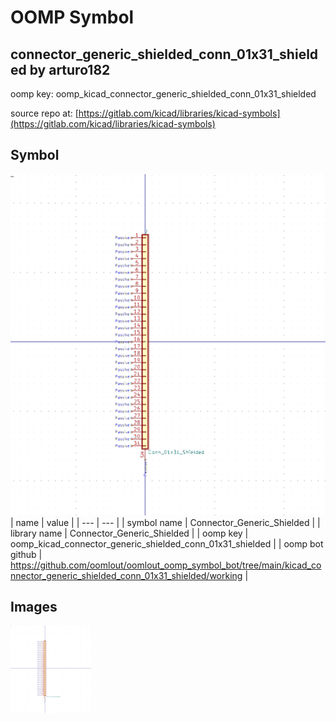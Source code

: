 # OOMP Symbol  
## connector_generic_shielded_conn_01x31_shielded  by arturo182  
  
oomp key: oomp_kicad_connector_generic_shielded_conn_01x31_shielded  
  
source repo at: [https://gitlab.com/kicad/libraries/kicad-symbols](https://gitlab.com/kicad/libraries/kicad-symbols)  
## Symbol  
  
[![working.png](working_600.png)](working.png)  
| name | value | 
| --- | --- | 
| symbol name | Connector_Generic_Shielded | 
| library name | Connector_Generic_Shielded | 
| oomp key | oomp_kicad_connector_generic_shielded_conn_01x31_shielded | 
| oomp bot github | https://github.com/oomlout/oomlout_oomp_symbol_bot/tree/main/kicad_connector_generic_shielded_conn_01x31_shielded/working | 
## Images  
  
[![working.png](working_140.png)](working.png)  
